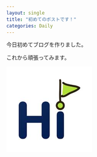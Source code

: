 ```yaml
---
layout: single
title: "初めてのポストです！"
categories: Daily
---
```


今日初めてブログを作りました。

これから頑張ってみます。

![hi](../image/hi.jpg)
